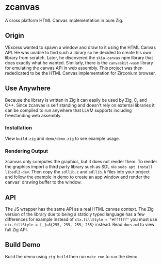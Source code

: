# zcanvas
A cross platform HTML Canvas implementation in pure Zig.

## Origin
VExcess wanted to spawn a window and draw to it using the HTML Canvas API. He was 
unable to find such a library so he decided to create his own library from scratch.
Later, he discovered the `skia-canvas` npm library that does exactly 
what he wanted. Similarly, there is the `canvaskit-wasm` library for emulating the
canvas API in web assembly. This project was then rededicated to be the
HTML Canvas implementation for Zirconium browser.

## Use Anywhere
Because the library is written in Zig it can easily be used by Zig, C, and C++.
Since zcanvas is self standing and doesn't rely on external libraries it
can be compiled to run anywhere that LLVM supports including freestanding web assembly.

### Installation
View `build.zig` and `demo/demo.zig` to see example usage.

### Rendering Output
zcanvas only computes the graphics, but it does not render them. To render the
graphics import a third party library such as SDL via `sudo apt install libsdl2-dev`.
Then copy the `sdllib.c` and `sdllib.h` files into your project and follow the example
in demo to create an app window and render the canvas' drawing buffer to the window.

## API
The JS wrapper has the same API as a real HTML canvas context. The Zig version of the library due to being a staticly typed language has a few differences for example instead of `ctx.fillStyle = "#ffffff"` you must use `ctx.fillStyle = [_]u8{255, 255, 255, 255}` instead. Read
`docs.md` to view full Zig API.

## Build Demo
Build the demo using `zig build` then run `make run` to run the demo